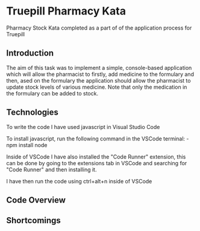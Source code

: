 # Truepill Pharmacy Kata
Pharmacy Stock Kata completed as a part of of the application process for Truepill

## Introduction
The aim of this task was to implement a simple, console-based application which will allow the
pharmacist to firstly, add medicine to the formulary and then, ased on the formulary the application should
allow the pharmacist to update stock levels of various medicine. Note that only the medication in the
formulary can be added to stock.

## Technologies
To write the code I have used javascript in Visual Studio Code

To install javascript, run the following command in the VSCode terminal:
-npm install node

Inside of VSCode I have also installed the "Code Runner" extension,
this can be done by going to the extensions tab in VSCode and searching for
"Code Runner" and then installing it.

I have then run the code using ctrl+alt+n inside of VSCode

## Code Overview

## Shortcomings

